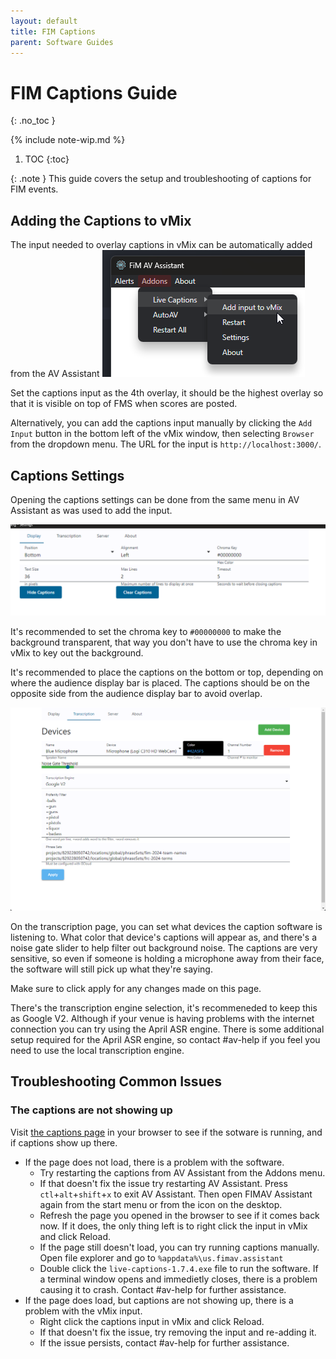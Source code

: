 ```yaml
---
layout: default
title: FIM Captions
parent: Software Guides
---
```


# FIM Captions Guide
{: .no_toc }

{% include note-wip.md %}

1. TOC
{:toc}

{: .note }
This guide covers the setup and troubleshooting of captions for FIM events.

## Adding the Captions to vMix
The input needed to overlay captions in vMix can be automatically added from the AV Assistant
![Add Captions Input](assets/add-input.png)

Set the captions input as the 4th overlay, it should be the highest overlay so that it is visible on top of FMS when scores are posted.

Alternatively, you can add the captions input manually by clicking the `Add Input` button in the bottom left of the vMix window, then selecting `Browser` from the dropdown menu. The URL for the input is `http://localhost:3000/`.

## Captions Settings

Opening the captions settings can be done from the same menu in AV Assistant as was used to add the input.

![Captions Display Settings](assets/display-settings.png)

It's recommended to set the chroma key to `#00000000` to make the background transparent, that way you don't have to use the chroma key in vMix to key out the background.

It's recommended to place the captions on the bottom or top, depending on where the audience display bar is placed. The captions should be on the opposite side from the audience display bar to avoid overlap.

![Transcription Settings](assets/transcription-settings.png)

On the transcription page, you can set what devices the caption software is listening to. What color that device's captions will appear as, and there's a noise gate slider to help filter out background noise. The captions are very sensitive, so even if someone is holding a microphone away from their face, the software will still pick up what they're saying.

Make sure to click apply for any changes made on this page.

There's the transcription engine selection, it's recommeneded to keep this as Google V2. Although if your venue is having problems with the internet connection you can try using the April ASR engine. There is some additional setup required for the April ASR engine, so contact #av-help if you feel you need to use the local transcription engine.

## Troubleshooting Common Issues

### The captions are not showing up
Visit [the captions page](http://localhost:3000/) in your browser to see if the sotware is running, and if captions show up there.
- If the page does not load, there is a problem with the software.
    - Try restarting the captions from AV Assistant from the Addons menu.
    - If that doesn't fix the issue try restarting AV Assistant. Press `ctl`+`alt`+`shift`+`x` to exit AV Assistant. Then open FIMAV Assistant again from the start menu or from the icon on the desktop.
    - Refresh the page you opened in the browser to see if it comes back now. If it does, the only thing left is to right click the input in vMix and click Reload.
    - If the page still doesn't load, you can try running captions manually. Open file explorer and go to `%appdata%\us.fimav.assistant`
    - Double click the `live-captions-1.7.4.exe` file to run the software. If a terminal window opens and immedietly closes, there is a problem causing it to crash. Contact #av-help for further assistance.
- If the page does load, but captions are not showing up, there is a problem with the vMix input.
    - Right click the captions input in vMix and click Reload.
    - If that doesn't fix the issue, try removing the input and re-adding it.
    - If the issue persists, contact #av-help for further assistance.

